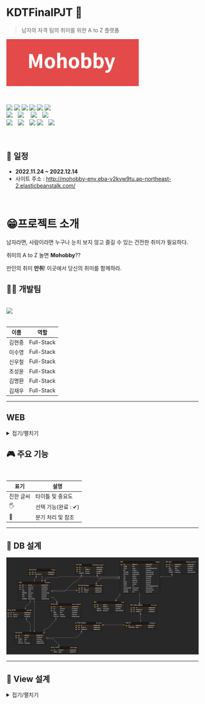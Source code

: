 # KDTFinalPJT 📖

> 남자의 자격 팀의 취미를 위한 A to Z 플랫폼

![image-20221224235916404](README.assets/image-20221224235916404.png)

<br/>

<!-- Badge -->

<img src="https://img.shields.io/badge/HTML5-E34F26?style=flat-square&logo=HTML5&logoColor=ffffff"/> <img src="https://img.shields.io/badge/CSS3-1572B6?style=flat-square&logo=CSS3&logoColor=ffffff"/> <img src="https://img.shields.io/badge/javascript-yellow?style=flat-square&logo=javascript&logoColor=ffffff"/> <img src="https://img.shields.io/badge/bootstrap-purple?style=flat-square&logo=bootstrap&logoColor=white"/> <img src="https://img.shields.io/badge/Python-3776AB?style=flat-square&logo=Python&logoColor=ffffff"/> <img src="https://img.shields.io/badge/Django-092E20?style=flat-square&logo=Django&logoColor=ffffff"/>
<br>
<img src="https://img.shields.io/badge/Amazon AWS-232F3E?style=flat-square&logo=Amazon%20AWS&logoColor=white"/>　<img src="https://img.shields.io/badge/SQLite-232F3E?style=flat-square&logo=SQLite&logoColor=ffffff"/>
　<img src="https://img.shields.io/badge/postgreSQL-3776AB?style=flat-square&logo=postgreSQL&logoColor=ffffff"/>　<img src="https://img.shields.io/badge/AXIOS-E34F26?style=flat-square&logo=AXIOS&logoColor=ffffff"/>
<br>
<img src="https://img.shields.io/badge/Visual Studio Code-007ACC?style=flat-square&logo=Visual Studio Code&logoColor=ffffff"/>　<img src="https://img.shields.io/badge/Git-F05032?style=flat-square&logo=Git&logoColor=ffffff"/>　<img src="https://img.shields.io/badge/GitHub-181717?style=flat-square&logo=GitHub&logoColor=ffffff"/> <img src="https://img.shields.io/badge/Notion-fff?style=flat-square&logo=Notion&logoColor=black"/>　<img src="https://img.shields.io/badge/Discord-1572B6?style=flat-square&logo=Discord&logoColor=ffffff"/>

<br/>

## **📅 일정**

- **2022.11.24 ~ 2022.12.14**
- 사이트 주소 : http://mohobby-env.eba-v2kvw9tu.ap-northeast-2.elasticbeanstalk.com/

<br />

# 😁**프로젝트 소개**

남자라면, 사람이라면 누구나 눈치 보지 않고 즐길 수 있는 건전한 취미가 필요하다.

취미의 A to Z 놀면 **Mohobby**??

만인의 취미 **만취**! 이곳에서 당신의 취미를 함께하라.

## **🧑‍💻 개발팀**

<br />

<a href="https://github.com/midhyun/Mohobby/graphs/contributors">
  <img src="https://contrib.rocks/image?repo=midhyun/Mohobby" />
</a>

<br/>
<br/>

| 이름   | 역할       |
| ------ | ---------- |
| 김현중 | Full-Stack |
| 이수영 | Full-Stack |
| 신우철 | Full-Stack |
| 조성윤 | Full-Stack |
| 김명환 | Full-Stack |
| 김재우 | Full-Stack |

---

## **WEB**

<details>
<summary>접기/펼치기</summary>


### **1. Hobby_Create**

- Create 페이지에서는 서비스에서 소셜링을 모집하기 위한 글을 작성을 `멀티스텝 폼`형식으로 구현하였습니다.
- 각 `Step`마다 입력을 받음으로써 많은 입력을 받아야 할 때 UX를 개선시켰습니다.
- 카테고리별 태그선택(직접입력)이 가능하며, 제목, 날짜 등을 입력받습니다.
- 모임 장소의 경우 온라인과 오프라인으로 나뉘며, 오프라인의 경우 Kakao API를 사용해 검색결과를 출력하였습니다.

![hobby_create](README.assets/hobby_create.gif)

---

<br />

### **2. Hobby_detail**

- detail 페이지에서는 모임에 필요한 정보를 한눈에 볼 수 있도록 구현하였습니다.
- 또한 모바일에 최적화된 화면으로 구성하였습니다.
- 리뷰 작성은 어디서든 작성할 수 있게 `하단에 작성하기 버튼`을 추가하였습니다.
- 제한된 인원까지 호스트가 승인할 수 있으며, 신청의 경우 제한인원과 상관없이 대기 멤버에 등록됩니다.
- 모임의 장소가 오프라인일 경우 지도 API를 사용하여 지도에 상세위치를 구현했습니다.
- 댓글의 경우 `비동기`로 답글과 좋아요 기능을 추가했으며, 디테일페이지의 `UI/UX`를 크게 해치지 않도록 일부 댓글만 보여주며, 전체 댓글은 아이콘 클릭 시 offcanvas 형태로 나타나도록 구현하였습니다.

![image-20221224172646584](README.assets/image-20221224172646584.png)

---

<br />

### **3. Accounts**

- 회원가입, 카카오 로그인
  - 필수정보를 입력해야만 가입가능
  - 멀티스텝 폼
  - recaptcha - ‘로봇이 아닙니다’ 체크해야만 가입 가능
- 디테일 페이지
  - 유저가 작성한 글들을 카테고리별로 확인
  - 선택한 취미를 클릭하여 해당하는 소셜링을 찾아볼 수 있음
  - 팔로잉, 팔로워, 차단목록과 메시지까지 유저 관계를 한눈에 확인할 수 있음
- 메시지 기능
  - 쪽지

- 회원가입, 카카오 로그인
  - 필수정보를 입력해야만 가입가능
  - 멀티스텝 폼
  - recaptcha - ‘로봇이 아닙니다’ 체크해야만 가입 가능
- 디테일 페이지
  - 유저가 작성한 글들을 카테고리별로 확인
  - 선택한 취미를 클릭하여 해당하는 소셜링을 찾아볼 수 있음
  - 팔로잉, 팔로워, 차단목록과 메시지까지 유저 관계를 한눈에 확인할 수 있음
- 메시지 기능
  - 쪽지

![img](README.assets/hobby_create-16718934353387.gif)

![img](https://s3.us-west-2.amazonaws.com/secure.notion-static.com/9bb12d52-d6cb-4854-ae04-1e653009781c/accounts_detail.png?X-Amz-Algorithm=AWS4-HMAC-SHA256&X-Amz-Content-Sha256=UNSIGNED-PAYLOAD&X-Amz-Credential=AKIAT73L2G45EIPT3X45%2F20221224%2Fus-west-2%2Fs3%2Faws4_request&X-Amz-Date=20221224T145301Z&X-Amz-Expires=86400&X-Amz-Signature=57a18ccfc05f2db429c05b76560339561da57159a47041c9751f50c2cb6a12d0&X-Amz-SignedHeaders=host&response-content-disposition=filename%3D%22accounts_detail.png%22&x-id=GetObject)

![img](https://s3.us-west-2.amazonaws.com/secure.notion-static.com/edacf6c2-688c-4dea-8b8d-7d201f2a3ed6/message.png?X-Amz-Algorithm=AWS4-HMAC-SHA256&X-Amz-Content-Sha256=UNSIGNED-PAYLOAD&X-Amz-Credential=AKIAT73L2G45EIPT3X45%2F20221224%2Fus-west-2%2Fs3%2Faws4_request&X-Amz-Date=20221224T145229Z&X-Amz-Expires=86400&X-Amz-Signature=a5841b023892f86ec3f96d5648c0eed77558fb94e85fa756e31ab35857a4ffa4&X-Amz-SignedHeaders=host&response-content-disposition=filename%3D%22message.png%22&x-id=GetObject)

## 4. Products

- 모든 취미관련 물품 거래를 위한 만물상
  - 거래글을 작성하면 유저간 거래가 가능함
- 중고거래 CREATE, UPDATE
  - 제목 (CharField)
  - 판매 가격 (BigIntegerField)
  - 상품 상태 (사용감 있음, 거의 새 것, 미개봉 중 하나 선택)
  - 배송 방법 (직거래, 택배거래 중복 선택 가능)
  - 거래 위치 (다음 주소 API 적용, 시도와 시군구 정보를 가져옴)
  - 이미지 (ProcessedImageField)
  - 내용 (django-summernote 텍스트 에디터 적용)
- 중고거래 READ, DELETE
  - 글 목록 페이지에 card hover 효과, 페이지네이션 , 검색 기능 적용
  - 글 작성 시 업로드 했던 이미지 표시
  - 글 제목, 상품 상태, 배송 방법, 거래 위치 표시
  - 가격 표시 (humanize intcomma 태그로 3자리마다 콤마를 찍어서 표현)
  - 조회수 표시 (쿠키를 사용해서 하루에 한 번씩 조회수 증가)
  - 좋아요(찜) 기능 (찜 횟수 표시, 비동기 처리)
  - 쪽지 보내기 기능 (글 작성자의 닉네임으로 쪽지를 보냄)
  - 본인의 게시글일 경우 우측 드롭다운 버튼으로 수정, 삭제 가능
  - summernote로 작성한 내용을 safe 태그로 표시
  - 댓글, 대댓글, 댓글 좋아요 기능 (비동기 처리)

![image-20221224235719539](README.assets/image-20221224235719539.png)

![image-20221224235741399](README.assets/image-20221224235741399.png)

![image-20221224235804340](README.assets/image-20221224235804340.png)

## 5.Notes

- 쪽지 CREATE
  - 받는 쪽지, 보낸 쪽지 2개의 모델 생성 후 OneToOneField로 일대일 대응
  - 받는 사람의 닉네임 (CharField)
  - 제목 (CharField)
  - 내용 (TextField)
- 쪽지 READ, DELETE
  - 보낸 쪽지함에서 본인이 송신한 쪽지 목록 확인 가능
  - 보낸 쪽지함에서 본인이 보낸 쪽지를 삭제 가능 (상대방이 받은 쪽지 정보는 삭제되지 않음)
  - 받은 쪽지함에서 본인이 수신한 쪽지 목록 확인 가능
  - 받았지만 읽지 않은 쪽지를 확인하면 수신 여부가 업데이트됨 (쪽지 송신자가 수신 여부를 확인 가능)
  - 받은 쪽지함에서 쪽지를 중요 쪽지함 또는 휴지통으로 이동 가능
  - 중요 쪽지함에서는 쪽지 삭제가 불가능
  - 휴지통에서는 쪽지를 다시 되돌리거나 삭제할 수 있음 (상대방이 보냈던 쪽지 정보는 삭제되지 않음)
  - 쪽지에는 보낸 사람의 닉네임, 받은 사람의 닉네임, 제목, 내용, 송신 날짜, 수신 여부 정보가 있음

![image-20221224235841457](README.assets/image-20221224235841457.png)

<br />

</details>

## **🎮 주요 기능**

<br/>

| 표기      | 설명                |
| --------- | ------------------- |
| 진한 글씨 | 타이틀 및 중요도    |
| 🖐        | 선택 기능(완료 : ✔) |
| 📌        | 분기 처리 및 참조   |

---

## **🧩 DB 설계**


![image-20221225000227455](README.assets/image-20221225000227455.png)

---

## **🚀 View 설계**

<details>
<summary>접기/펼치기</summary>

### Hobby

```python
class Categories(models.Model):
    category = models.CharField(max_length=20)

class Hobby(models.Model):
    host = models.ForeignKey(settings.AUTH_USER_MODEL, on_delete=models.CASCADE, related_name='Hobby')
    title = models.CharField(max_length=80)
    category = models.CharField(max_length=20)
    tags = models.CharField(max_length=80)
    created_at = models.DateTimeField(auto_now_add=True)
    meeting_day = models.DateTimeField()
    address_type = models.BooleanField(default=False) # False=오프라인, True=온라인
    address = models.CharField(max_length=100, default='온라인') # 온라인 or 오프라인 주소
    X = models.CharField(max_length=30, null=True, blank=True)
    Y = models.CharField(max_length=30, null=True, blank=True)
    entry_fee = models.CharField(max_length=20, null=True, blank=True)
    content = models.TextField(null=True, blank=True)
    hits = models.PositiveBigIntegerField(default=0)
    recruit_type = models.BooleanField(default=False) # 자유가입(False), 승인제(True)
    limit = models.IntegerField(default=3, validators=[MinValueValidator(3), MaxValueValidator(15)])
    members = models.ManyToManyField(settings.AUTH_USER_MODEL, through='Accepted')
    image = models.ImageField(
        upload_to="images/",
        blank=True,
    )
    image_thumbnail = ImageSpecField(
        source="image",
        processors=[ResizeToFill(300, 300)],
        format="JPEG",
        options={"quality": 80},
    )
    like_user = models.ManyToManyField(settings.AUTH_USER_MODEL, related_name='like_hobby')

class Accepted(models.Model):
    joindate = models.DateTimeField(auto_now=True)
    hobby = models.ForeignKey(Hobby, on_delete=models.CASCADE, related_name='accepted')
    user = models.ForeignKey(settings.AUTH_USER_MODEL, on_delete=models.CASCADE)
    joined = models.BooleanField(default=False) # 승인여부

class Tag(models.Model):
    tag = models.CharField(max_length=20, unique=True)
    category = models.CharField(max_length=20, null=True) 

class HobbyComment(models.Model):
    user = models.ForeignKey(settings.AUTH_USER_MODEL, on_delete=models.CASCADE)
    hobby = models.ForeignKey(Hobby, on_delete=models.CASCADE, related_name='comments')
    content = models.TextField()
    created_at = models.DateTimeField(auto_now_add=True)
    like_user = models.ManyToManyField(settings.AUTH_USER_MODEL, related_name='like_comment')
    parent = models.ForeignKey('self', on_delete=models.CASCADE, null=True, related_name='recomment')
```

### Accounts

```python
class User(AbstractUser):
    GENDER_CHOICES = (
        ("M", "남자"),
        ("F", "여자"),
    )
    gender = models.CharField(  # 성별
        max_length=2,
        choices=GENDER_CHOICES,
    )
    address = models.CharField(max_length=50)  # 주소
    address_detail = models.CharField(max_length=40, null=True, blank=True)  # 상세주소
    birth = models.DateTimeField(default=timezone.now)  # 나이
    nickname = models.CharField(null=True, unique=True, max_length=20)
    kakao_id = models.CharField(null=True, unique=True, max_length=100)
    followings = models.ManyToManyField("self", symmetrical=False, related_name="followers")
    blocking = models.ManyToManyField(
        "self", symmetrical=False, related_name="blockers"
    )

    image = ProcessedImageField(
        upload_to="image/",
        format="JPEG",
        processors = [
            Transpose(),
        ],
        options={"quality": 30},
        blank=True,
        null=True,
    )
    received_mail = models.IntegerField(default=0, null=True)

    STORTS_CHOICES = (
        ("축구", "축구"),
        ("농구", "농구"),
        ("야구", "야구"),
        ("클라이밍", "클라이밍"),
        ("등산", "등산"),
        ("테니스", "테니스"),
        ("트래킹", "트래킹"),
        ("볼링", "볼링"),
        ("러닝", "러닝"),
        ("스키", "스키"),
        ("보드", "보드"),
        ("헬스", "헬스"),
        ("산책", "산책"),
        ("플로깅", "플로깅"),
        ("자전거", "자전거"),
        ("서핑", "서핑"),
        ("배드민턴", "배드민턴"),
        ("탁구", "탁구"),
        ("골프", "골프"),
        ("스포츠경기", "스포츠경기"),
    )

    sports = MultiSelectField(  # 관심 운동 선택
        max_length=100,
        choices=STORTS_CHOICES,
        blank=True,
    )

    Travel_CHOICES = (
        ("복합문화공간", "복합문화공간"),
        ("테마파크", "테마파크"),
        ("피크닉", "피크닉"),
        ("드라이브", "드라이브"),
        ("캠핑", "캠핑"),
        ("국내여행", "국내여행"),
        ("해외여행", "해외여행"),
    )

    travel = MultiSelectField(  # 관심 여행 나들이 선택
        max_length=100,
        choices=Travel_CHOICES,
        blank=True,
    )

    ART_CHOICES = (
        ("전시", "전시"),
        ("영화", "영화"),
        ("뮤지컬", "뮤지컬"),
        ("공연", "공연"),
        ("디자인", "디자인"),
        ("박물관", "박물관"),
        ("연극", "연극"),
        ("콘서트", "콘서트"),
        ("연주회", "연주회"),
        ("페스티벌", "페스티벌"),
    )

    art = MultiSelectField(  # 관심 문화*예술 선택
        max_length=100,
        choices=ART_CHOICES,
        blank=True,
    )

    FOOD_CHOICES = (
        ("맛집투어", "맛집투어"),
        ("카페", "카페"),
        ("와인", "와인"),
        ("커피", "커피"),
        ("디저트", "디저트"),
        ("맥주", "맥주"),
        ("티룸", "티룸"),
        ("비건", "비건"),
        ("파인다이닝", "파인다이닝"),
        ("요리", "요리"),
        ("페어링", "페어링"),
        ("칵테일", "칵테일"),
        ("위스키", "위스키"),
        ("전통주", "전통주"),
    )

    food = MultiSelectField(  # 관심 음식 선택
        max_length=100,
        choices=FOOD_CHOICES,
        blank=True,
    )

    DEVELOP_CHOICES = (
        ("습관만들기", "습관만들기"),
        ("챌린지", "챌린지"),
        ("독서", "독서"),
        ("스터디", "스터디"),
        ("외국어", "외국어"),
        ("재테크", "재테크"),
        ("브랜딩", "브랜딩"),
        ("커리어", "커리어"),
        ("사이드프로젝트", "사이드프로젝트"),
    )

    develop = MultiSelectField(max_length=100, choices=DEVELOP_CHOICES, blank=True)  # 관심 음식 선택

    @property
    def get_photo_url(self):

        if self.profile_pic:
            return self.profile_pic.url
        return None
```

### Community

```python
class Community(models.Model):
    user = models.ForeignKey(settings.AUTH_USER_MODEL, on_delete=models.CASCADE, default="")
    title = models.CharField(max_length=50)
    content = models.TextField()
    created_at = models.DateTimeField(auto_now_add=True)
    like = models.ManyToManyField(settings.AUTH_USER_MODEL, related_name="like_community")
    hits = models.PositiveBigIntegerField(default=1, verbose_name="조회수")
    def summary(self):
        return self.content[:80]


# 댓글 부분
class Comment(models.Model):
    content = models.CharField(max_length=300)
    created_at = models.DateTimeField(auto_now_add=True)
    posting = models.ForeignKey(Community, on_delete=models.CASCADE)
    user = models.ForeignKey(settings.AUTH_USER_MODEL, on_delete=models.CASCADE)
    like = models.ManyToManyField(settings.AUTH_USER_MODEL, related_name="like_community_comment")
    # 대댓글
    parent_comment = models.ForeignKey("self", on_delete=models.CASCADE, related_name="recomment", null=True)


class Photo(models.Model):
    post = models.ForeignKey(Community, on_delete=models.CASCADE, null=True)
    image = models.ImageField(upload_to="images/", blank=True, null=True)

```

### Products

```python
class Product(models.Model):
    user = models.ForeignKey(settings.AUTH_USER_MODEL, on_delete=models.CASCADE)
    title = models.CharField(max_length=80)
    price = models.BigIntegerField()
    product_category = (
        ("사용감 있음", "사용감 있음"),
        ("거의 새 것", "거의 새 것"),
        ("미개봉", "미개봉"),
    )
    productType = models.CharField(max_length=20, choices=product_category, null=True)
    trade_category = (
        ("직거래", "직거래"),
        ("택배거래", "택배거래"),
    )
    tradeType = MultiSelectField(max_length=10, choices=trade_category, min_choices=1, max_choices=2)
    location = models.CharField(max_length=80, blank=True)
    image = ProcessedImageField(
        upload_to="images/product",
        blank=False,
        processors=[ResizeToFill(1200, 1200)],
        format="JPEG",
        options={"quality": 95},
        default="default.jpg",
    )
    thumbnail = ImageSpecField(
        source="image",
        processors=[Thumbnail(200, 200)],
        format="JPEG",
    )
    content = models.TextField()
    contentStripTag = models.TextField()
    created_at = models.DateTimeField(auto_now_add=True)
    updated_at = models.DateTimeField(auto_now=True)
    is_updated = models.BooleanField(default=False)
    like_users = models.ManyToManyField(settings.AUTH_USER_MODEL, related_name="like_product")
    hits = models.PositiveBigIntegerField(default=0, verbose_name="조회수")

    @property
    def created_at_string(self):
        time = datetime.now(tz=timezone.utc) - self.created_at

        if time < timedelta(minutes=1):
            return "방금 전"
        elif time < timedelta(hours=1):
            return str(int(time.seconds / 60)) + "분 전"
        elif time < timedelta(days=1):
            return str(int(time.seconds / 3600)) + "시간 전"
        elif time < timedelta(days=7):
            time = datetime.now(tz=timezone.utc).date() - self.created_at.date()
            return str(time.days) + "일 전"
        else:
            return self.created_at.astimezone(timezone(timedelta(hours=9))).strftime("%Y-%m-%d %H:%M")

    @property
    def updated_at_string(self):
        time = datetime.now(tz=timezone.utc) - self.updated_at

        if time < timedelta(minutes=1):
            return "방금 전"
        elif time < timedelta(hours=1):
            return str(int(time.seconds / 60)) + "분 전"
        elif time < timedelta(days=1):
            return str(int(time.seconds / 3600)) + "시간 전"
        elif time < timedelta(days=7):
            time = datetime.now(tz=timezone.utc).date() - self.updated_at.date()
            return str(time.days) + "일 전"
        else:
            return self.updated_at.astimezone(timezone(timedelta(hours=9))).strftime("%Y-%m-%d %H:%M")


class Product_Comment(models.Model):
    user = models.ForeignKey(settings.AUTH_USER_MODEL, on_delete=models.CASCADE)
    product = models.ForeignKey(Product, on_delete=models.CASCADE)
    content = models.CharField(max_length=80)
    created_at = models.DateTimeField(auto_now_add=True)
    updated_at = models.DateTimeField(auto_now=True)
    parent = models.ForeignKey(
        "self",
        related_name="reply_set",
        on_delete=models.CASCADE,
        null=True,
        blank=True,
    )
    like_users = models.ManyToManyField(settings.AUTH_USER_MODEL, related_name="like_product_comment")

    @property
    def created_at_string(self):
        time = datetime.now(tz=timezone.utc) - self.created_at

        if time < timedelta(minutes=1):
            return "방금 전"
        elif time < timedelta(hours=1):
            return str(int(time.seconds / 60)) + "분 전"
        elif time < timedelta(days=1):
            return str(int(time.seconds / 3600)) + "시간 전"
        elif time < timedelta(days=7):
            time = datetime.now(tz=timezone.utc).date() - self.created_at.date()
            return str(time.days) + "일 전"
        else:
            return self.created_at.astimezone(timezone(timedelta(hours=9))).strftime("%Y-%m-%d %H:%M")

    @property
    def updated_at_string(self):
        time = datetime.now(tz=timezone.utc) - self.updated_at

        if time < timedelta(minutes=1):
            return "방금 전"
        elif time < timedelta(hours=1):
            return str(int(time.seconds / 60)) + "분 전"
        elif time < timedelta(days=1):
            return str(int(time.seconds / 3600)) + "시간 전"
        elif time < timedelta(days=7):
            time = datetime.now(tz=timezone.utc).date() - self.updated_at.date()
            return str(time.days) + "일 전"
        else:
            return self.updated_at.astimezone(timezone(timedelta(hours=9))).strftime("%Y-%m-%d %H:%M")
```

</details>
